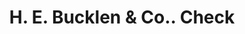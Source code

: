 ---
doi: 10.7916/D8XD2CV2
date_other: '1900'
date_other_textual: 1900-1909
form: printed ephemera
genre:
- Checks (bank checks)
name:
- H. E. Bucklen & Co.
object_in_context_url: https://biggert.cul.columbia.edu/items/view/ave_biggert_01740
subject_hierarchical_geographic:
- Chicago, Illinois, United States
subject_name:
- H. E. Bucklen & Co.
title: H. E. Bucklen & Co.. Check
sort_title: H. E. Bucklen & Co.. Check
call_number: ave_biggert_01740
coordinates:
- 41.83694444444445,-87.68472222222222
pid: ave_biggert_01740
identifiers: ave_biggert_01740
canvas_id: ldpd:396998
permalink: "/items/ave_biggert_01740/"
layout: iiif-image-page
---